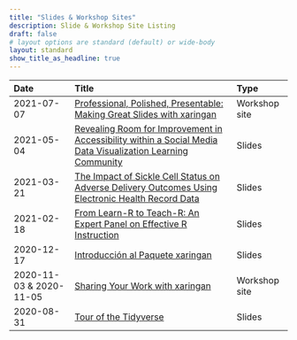 ```yaml
---
title: "Slides & Workshop Sites"
description: Slide & Workshop Site Listing
draft: false
# layout options are standard (default) or wide-body
layout: standard
show_title_as_headline: true
---
```


| Date        | Title     | Type          |
|:------------|:----------|:--------------|
| 2021-07-07  | [Professional, Polished, Presentable: Making Great Slides with xaringan](https://presentable-user2021.netlify.app/) | Workshop site |
| 2021-05-04  | [Revealing Room for Improvement in Accessibility within a Social Media Data Visualization Learning Community](https://github.com/spcanelon/csvConf2021/blob/main/README.md#html-slide-deck) | Slides |
| 2021-03-21 | [The Impact of Sickle Cell Status on Adverse Delivery Outcomes Using Electronic Health Record Data](2021-amia-informatics-summit/index.html) | Slides |
| 2021-02-18 | [From Learn-R to Teach-R: An Expert Panel on Effective R Instruction](https://tiny.cc/rladies-phl-teaching-spc) | Slides |
| 2020-12-17 | [Introducción al Paquete xaringan](introduccion-xaringan/index.html) | Slides  |
| 2020-11-03 & 2020-11-05 | [Sharing Your Work with xaringan](https://bit.ly/xaringan-nhsr) | Workshop site  |
| 2020-08-31 | [Tour of the  Tidyverse](tour-of-the-tidyverse/index.html) | Slides |


